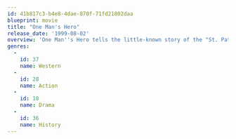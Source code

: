 ```yaml
---
id: 41b817c3-b4e8-4dae-870f-71fd21802daa
blueprint: movie
title: "One Man's Hero"
release_date: '1999-08-02'
overview: 'One Man''s Hero tells the little-known story of the "St. Patrick''s Battalion" or "San Patricios," a group of mostly Irish and other immigrants of the Catholic faith who deserted to Mexico after encountering religious and ethnic prejudice in the U.S. Army during the Mexican-American War. The plot centers around the personal story of John Riley, an Irishman who had been a sergeant in the American Army who is commissioned as a captain in the Mexican army and commands the battalion, as he leads his men in battle and struggles with authorities on both sides of the border'
genres:
  -
    id: 37
    name: Western
  -
    id: 28
    name: Action
  -
    id: 18
    name: Drama
  -
    id: 36
    name: History
---
```

